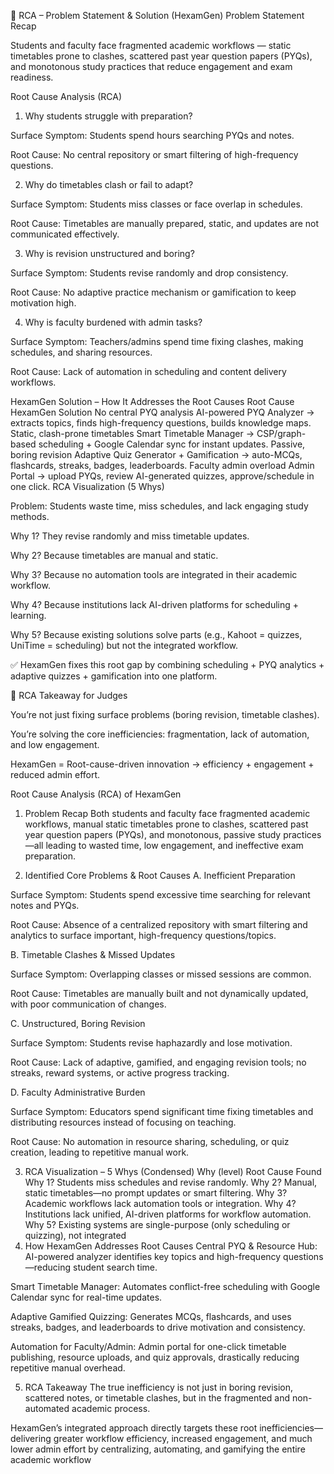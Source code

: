 🔎 RCA – Problem Statement & Solution (HexamGen)
Problem Statement Recap

Students and faculty face fragmented academic workflows — static timetables prone to clashes, scattered past year question papers (PYQs), and monotonous study practices that reduce engagement and exam readiness.

Root Cause Analysis (RCA)
1. Why students struggle with preparation?

Surface Symptom: Students spend hours searching PYQs and notes.

Root Cause: No central repository or smart filtering of high-frequency questions.

2. Why do timetables clash or fail to adapt?

Surface Symptom: Students miss classes or face overlap in schedules.

Root Cause: Timetables are manually prepared, static, and updates are not communicated effectively.

3. Why is revision unstructured and boring?

Surface Symptom: Students revise randomly and drop consistency.

Root Cause: No adaptive practice mechanism or gamification to keep motivation high.

4. Why is faculty burdened with admin tasks?

Surface Symptom: Teachers/admins spend time fixing clashes, making schedules, and sharing resources.

Root Cause: Lack of automation in scheduling and content delivery workflows.

HexamGen Solution – How It Addresses the Root Causes
Root Cause	HexamGen Solution
No central PYQ analysis	AI-powered PYQ Analyzer → extracts topics, finds high-frequency questions, builds knowledge maps.
Static, clash-prone timetables	Smart Timetable Manager → CSP/graph-based scheduling + Google Calendar sync for instant updates.
Passive, boring revision	Adaptive Quiz Generator + Gamification → auto-MCQs, flashcards, streaks, badges, leaderboards.
Faculty admin overload	Admin Portal → upload PYQs, review AI-generated quizzes, approve/schedule in one click.
RCA Visualization (5 Whys)

Problem: Students waste time, miss schedules, and lack engaging study methods.

Why 1? They revise randomly and miss timetable updates.

Why 2? Because timetables are manual and static.

Why 3? Because no automation tools are integrated in their academic workflow.

Why 4? Because institutions lack AI-driven platforms for scheduling + learning.

Why 5? Because existing solutions solve parts (e.g., Kahoot = quizzes, UniTime = scheduling) but not the integrated workflow.

✅ HexamGen fixes this root gap by combining scheduling + PYQ analytics + adaptive quizzes + gamification into one platform.

🎯 RCA Takeaway for Judges

You’re not just fixing surface problems (boring revision, timetable clashes).

You’re solving the core inefficiencies: fragmentation, lack of automation, and low engagement.

HexamGen = Root-cause-driven innovation → efficiency + engagement + reduced admin effort.


Root Cause Analysis (RCA) of HexamGen
1. Problem Recap
Both students and faculty face fragmented academic workflows, manual static timetables prone to clashes, scattered past year question papers (PYQs), and monotonous, passive study practices—all leading to wasted time, low engagement, and ineffective exam preparation.

2. Identified Core Problems & Root Causes
A. Inefficient Preparation

Surface Symptom: Students spend excessive time searching for relevant notes and PYQs.

Root Cause: Absence of a centralized repository with smart filtering and analytics to surface important, high-frequency questions/topics.

B. Timetable Clashes & Missed Updates

Surface Symptom: Overlapping classes or missed sessions are common.

Root Cause: Timetables are manually built and not dynamically updated, with poor communication of changes.

C. Unstructured, Boring Revision

Surface Symptom: Students revise haphazardly and lose motivation.

Root Cause: Lack of adaptive, gamified, and engaging revision tools; no streaks, reward systems, or active progress tracking.

D. Faculty Administrative Burden

Surface Symptom: Educators spend significant time fixing timetables and distributing resources instead of focusing on teaching.

Root Cause: No automation in resource sharing, scheduling, or quiz creation, leading to repetitive manual work.

3. RCA Visualization – 5 Whys (Condensed)
Why (level)	Root Cause Found
Why 1?	Students miss schedules and revise randomly.
Why 2?	Manual, static timetables—no prompt updates or smart filtering.
Why 3?	Academic workflows lack automation tools or integration.
Why 4?	Institutions lack unified, AI-driven platforms for workflow automation.
Why 5?	Existing systems are single-purpose (only scheduling or quizzing), not integrated
4. How HexamGen Addresses Root Causes
Central PYQ & Resource Hub: AI-powered analyzer identifies key topics and high-frequency questions—reducing student search time.

Smart Timetable Manager: Automates conflict-free scheduling with Google Calendar sync for real-time updates.

Adaptive Gamified Quizzing: Generates MCQs, flashcards, and uses streaks, badges, and leaderboards to drive motivation and consistency.

Automation for Faculty/Admin: Admin portal for one-click timetable publishing, resource uploads, and quiz approvals, drastically reducing repetitive manual overhead.

5. RCA Takeaway
The true inefficiency is not just in boring revision, scattered notes, or timetable clashes, but in the fragmented and non-automated academic process.

HexamGen’s integrated approach directly targets these root inefficiencies—delivering greater workflow efficiency, increased engagement, and much lower admin effort by centralizing, automating, and gamifying the entire academic workflow
